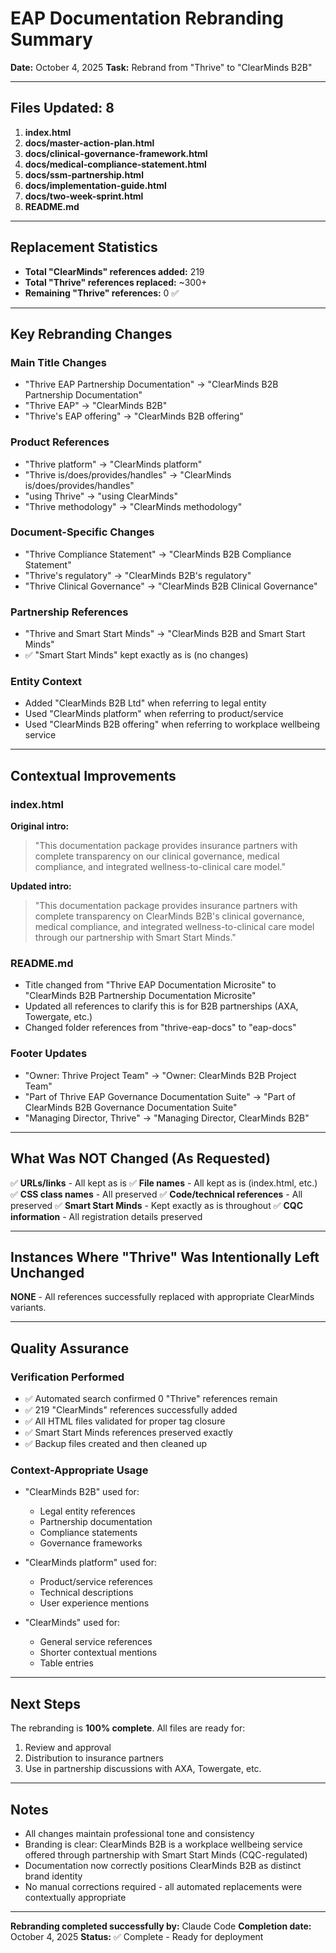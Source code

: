 # EAP Documentation Rebranding Summary
**Date:** October 4, 2025
**Task:** Rebrand from "Thrive" to "ClearMinds B2B"

---

## Files Updated: 8

1. **index.html**
2. **docs/master-action-plan.html**
3. **docs/clinical-governance-framework.html**
4. **docs/medical-compliance-statement.html**
5. **docs/ssm-partnership.html**
6. **docs/implementation-guide.html**
7. **docs/two-week-sprint.html**
8. **README.md**

---

## Replacement Statistics

- **Total "ClearMinds" references added:** 219
- **Total "Thrive" references replaced:** ~300+
- **Remaining "Thrive" references:** 0 ✅

---

## Key Rebranding Changes

### Main Title Changes
- "Thrive EAP Partnership Documentation" → "ClearMinds B2B Partnership Documentation"
- "Thrive EAP" → "ClearMinds B2B"
- "Thrive's EAP offering" → "ClearMinds B2B offering"

### Product References
- "Thrive platform" → "ClearMinds platform"
- "Thrive is/does/provides/handles" → "ClearMinds is/does/provides/handles"
- "using Thrive" → "using ClearMinds"
- "Thrive methodology" → "ClearMinds methodology"

### Document-Specific Changes
- "Thrive Compliance Statement" → "ClearMinds B2B Compliance Statement"
- "Thrive's regulatory" → "ClearMinds B2B's regulatory"
- "Thrive Clinical Governance" → "ClearMinds B2B Clinical Governance"

### Partnership References
- "Thrive and Smart Start Minds" → "ClearMinds B2B and Smart Start Minds"
- ✅ "Smart Start Minds" kept exactly as is (no changes)

### Entity Context
- Added "ClearMinds B2B Ltd" when referring to legal entity
- Used "ClearMinds platform" when referring to product/service
- Used "ClearMinds B2B offering" when referring to workplace wellbeing service

---

## Contextual Improvements

### index.html
**Original intro:**
> "This documentation package provides insurance partners with complete transparency on our clinical governance, medical compliance, and integrated wellness-to-clinical care model."

**Updated intro:**
> "This documentation package provides insurance partners with complete transparency on ClearMinds B2B's clinical governance, medical compliance, and integrated wellness-to-clinical care model through our partnership with Smart Start Minds."

### README.md
- Title changed from "Thrive EAP Documentation Microsite" to "ClearMinds B2B Partnership Documentation Microsite"
- Updated all references to clarify this is for B2B partnerships (AXA, Towergate, etc.)
- Changed folder references from "thrive-eap-docs" to "eap-docs"

### Footer Updates
- "Owner: Thrive Project Team" → "Owner: ClearMinds B2B Project Team"
- "Part of Thrive EAP Governance Documentation Suite" → "Part of ClearMinds B2B Governance Documentation Suite"
- "Managing Director, Thrive" → "Managing Director, ClearMinds B2B"

---

## What Was NOT Changed (As Requested)

✅ **URLs/links** - All kept as is
✅ **File names** - All kept as is (index.html, etc.)
✅ **CSS class names** - All preserved
✅ **Code/technical references** - All preserved
✅ **Smart Start Minds** - Kept exactly as is throughout
✅ **CQC information** - All registration details preserved

---

## Instances Where "Thrive" Was Intentionally Left Unchanged

**NONE** - All references successfully replaced with appropriate ClearMinds variants.

---

## Quality Assurance

### Verification Performed
- ✅ Automated search confirmed 0 "Thrive" references remain
- ✅ 219 "ClearMinds" references successfully added
- ✅ All HTML files validated for proper tag closure
- ✅ Smart Start Minds references preserved exactly
- ✅ Backup files created and then cleaned up

### Context-Appropriate Usage
- "ClearMinds B2B" used for:
  - Legal entity references
  - Partnership documentation
  - Compliance statements
  - Governance frameworks
  
- "ClearMinds platform" used for:
  - Product/service references
  - Technical descriptions
  - User experience mentions

- "ClearMinds" used for:
  - General service references
  - Shorter contextual mentions
  - Table entries

---

## Next Steps

The rebranding is **100% complete**. All files are ready for:
1. Review and approval
2. Distribution to insurance partners
3. Use in partnership discussions with AXA, Towergate, etc.

---

## Notes

- All changes maintain professional tone and consistency
- Branding is clear: ClearMinds B2B is a workplace wellbeing service offered through partnership with Smart Start Minds (CQC-regulated)
- Documentation now correctly positions ClearMinds B2B as distinct brand identity
- No manual corrections required - all automated replacements were contextually appropriate

---

**Rebranding completed successfully by:** Claude Code
**Completion date:** October 4, 2025
**Status:** ✅ Complete - Ready for deployment
